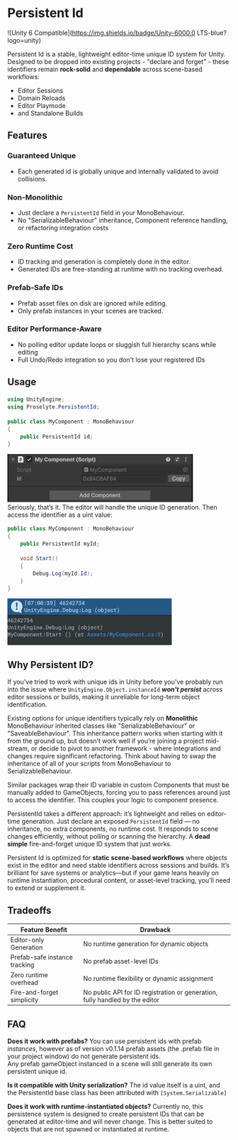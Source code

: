 # Persistent Id
![Unity 6 Compatible](https://img.shields.io/badge/Unity-6000.0 LTS-blue?logo=unity) 

Persistent Id is a stable, lightweight editor-time unique ID system for Unity.  
Designed to be dropped into existing projects - "declare and forget" - these identifiers remain **rock-solid** and **dependable** across scene-based workflows:
- Editor Sessions
- Domain Reloads
- Editor Playmode
- and Standalone Builds

## Features
### Guaranteed Unique
- Each generated id is globally unique and internally validated to avoid collisions.
### Non-Monolithic
- Just declare a `PersistentId` field in your MonoBehaviour.
- No "SerializableBehaviour" inheritance, Component reference handling, or refactoring integration costs
### Zero Runtime Cost 
- ID tracking and generation is completely done in the editor.
- Generated IDs are free-standing at runtime with no tracking overhead.
### Prefab-Safe IDs
- Prefab asset files on disk are ignored while editing.
- Only prefab instances in your scenes are tracked.
### Editor Performance-Aware
- No polling editor update loops or sluggish full hierarchy scans while editing
- Full Undo/Redo integration so you don't lose your registered IDs

## Usage
```csharp
using UnityEngine;
using Proselyte.PersistentId;

public class MyComponent : MonoBehaviour
{
    public PersistentId id;
}
```
![e1bc4d9fd0b8e9769e44d36bc8d04962.png](./Docs~/Images/e1bc4d9fd0b8e9769e44d36bc8d04962.png)  
Seriously, that’s it. The editor will handle the unique ID generation.
Then access the identifier as a uint value:
```csharp
public class MyComponent : MonoBehaviour
{
    public PersistentId myId;

	void Start()
	{
		Debug.Log(myId.Id);
	}
}
```
![c3bd2b92fb2dfb5e49719a2b4f65e222.png](./Docs~/Images/c3bd2b92fb2dfb5e49719a2b4f65e222.png)

## Why Persistent ID?
If you've tried to work with unique ids in Unity before you've probably run into the issue where `UnityEngine.Object.instanceId` _**won't persist**_ across editor sessions or builds, making it unreliable for long-term object identification.

Existing options for unique identifiers typically rely on **Monolithic** MonoBehaviour inherited classes like "SerializableBehaviour" or "SaveableBehaviour". This inheritance pattern works when starting with it from the ground up, but doesn’t work well if you’re joining a project mid-stream, or decide to pivot to another framework - where integrations and changes require significant refactoring. Think about having to swap the inheritance of all of your scripts from MonoBehaviour to SerializableBehaviour.

Similar packages wrap their ID variable in custom Components that must be manually added to GameObjects, forcing you to pass references around just to access the identifier. This couples your logic to component presence.

PersistentId takes a different approach: it’s lightweight and relies on editor-time generation. Just declare an exposed `PersistentId` field — no inheritance, no extra components, no runtime cost. It responds to scene changes efficiently, without polling or scanning the hierarchy. A **dead simple** fire-and-forget unique ID system that just works.

Persistent Id is optimized for **static scene-based workflows** where objects exist in the editor and need stable identifiers across sessions and builds. It’s brilliant for save systems or analytics—but if your game leans heavily on runtime instantiation, procedural content, or asset-level tracking, you’ll need to extend or supplement it.

## Tradeoffs
| Feature Benefit               | Drawback                                                                      |
|-------------------------------|-------------------------------------------------------------------------------|
| Editor-only Generation        | No runtime generation for dynamic objects                                     |
| Prefab-safe instance tracking | No prefab asset-level IDs                                                     |
| Zero runtime overhead         | No runtime flexibility or dynamic assignment                                  |
| Fire-and-forget simplicity    | No public API for ID registration or generation, fully handled by the editor  |

## FAQ
**Does it work with prefabs?**
You can use persistent ids with prefab _instances_, however as of version v0.1.14 prefab assets (the .prefab file in your project window) do not generate persistent ids.  
Any prefab gameObject instanced in a scene will still generate its own persistent unique id.

**Is it compatible with Unity serialization?**
The id value itself is a uint, and the PersistentId base class has been attributed with `[System.Serializable]`

**Does it work with runtime-instantiated objects?**
Currently no, this persistence system is designed to create persistent IDs that can be generated at editor-time and will never change. This is better suited to objects that are not spawned or instantiated at runtime.
